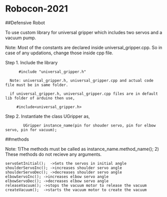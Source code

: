 # Robocon-2021

##Defensive Robot

To use custom library for universal gripper which includes two servos and a vacuum pump.

Note: Most of the constants are declared inside universal_gripper.cpp. So in case of any updations, change those inside cpp file.

Step 1. Include the library
```
      #include "universal_gripper.h" 
```
      
      Note: universal_gripper.h, universal_gripper.cpp and actual code file must be in same folder.
      
      if universal_gripper.h, universal_gripper.cpp files are in default lib folder of arduino then use,
 ```
      #include<universal_gripper.h>
 ```     
      
Step 2. Instantiate the class UGripper as,
```
        UGripper instance_name(pin for shouder servo, pin for elbow servo, pin for vacuum);
```        

##methods

Note: 1)The methods must be called as instance_name.method_name();
      2) These methods do not recieve any arguments.
```      
servoSetInitial();  ->Sets the servos in initial angle
shoulderServoInc(); ->increases shoulder servo angle
shoulderServoDec(); ->decreases shoulder servo angle
elbowServoInc(); ->increases elbow servo angle
elbowServoDec(); ->decreases elbow servo angle
releaseVacuum(); ->stops the vacuum motor to release the vacuum
createVacuum();  ->starts the vacuum motor to create the vacuum
```
